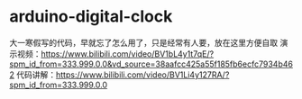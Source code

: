 # arduino-digital-clock

大一寒假写的代码，早就忘了怎么用了，只是经常有人要，放在这里方便自取
演示视频：https://www.bilibili.com/video/BV1bL4y1t7qE/?spm_id_from=333.999.0.0&vd_source=38aafcc425a55f185fb6ecfc7934b462
代码讲解：https://www.bilibili.com/video/BV1Li4y127RA/?spm_id_from=333.999.0.0
